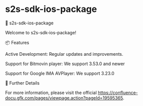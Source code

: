 # s2s-sdk-ios-package
🚀 s2s-sdk-ios-package

Welcome to s2s-sdk-ios-package!


📦 Features

Active Development: Regular updates and improvements.

Support for Bitmovin player: We support 3.53.0 and newer

Support for Google IMA AVPlayer: We support 3.23.0 

🔗 Further Details


For more information, please visit the official https://confluence-docu.gfk.com/pages/viewpage.action?pageId=19595365.
